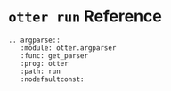 # `otter run` Reference

```eval_rst
.. argparse::
   :module: otter.argparser
   :func: get_parser
   :prog: otter
   :path: run
   :nodefaultconst:
```
